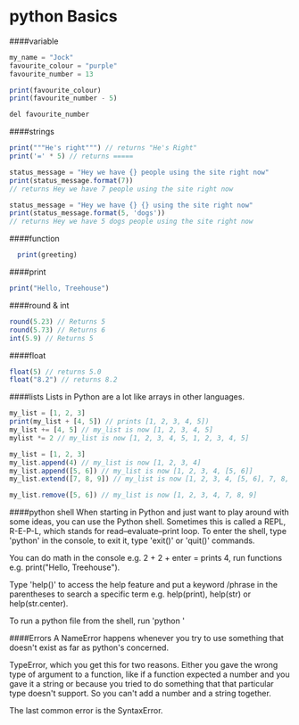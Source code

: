 # python Basics

####variable
```js
my_name = "Jock"
favourite_colour = "purple"
favourite_number = 13

print(favourite_colour)
print(favourite_number - 5)

del favourite_number
```

####strings
```js
print("""He's right""") // returns "He's Right"
print('=' * 5) // returns =====

status_message = "Hey we have {} people using the site right now"
print(status_message.format(7))
// returns Hey we have 7 people using the site right now

status_message = "Hey we have {} {} using the site right now"
print(status_message.format(5, 'dogs'))
// returns Hey we have 5 dogs people using the site right now
```

####function
```js      greeting = "Hi, this is Jock. Who is this?"
  print(greeting)
```

####print
```js
print("Hello, Treehouse")
```

####round & int
```js
round(5.23) // Returns 5
round(5.73) // Returns 6
int(5.9) // Returns 5
```

####float
```js
float(5) // returns 5.0
float("8.2") // returns 8.2
```

####lists
Lists in Python are a lot like arrays in other languages.
```js
my_list = [1, 2, 3]
print(my_list + [4, 5]) // prints [1, 2, 3, 4, 5])
my_list += [4, 5] // my_list is now [1, 2, 3, 4, 5]
mylist *= 2 // my_list is now [1, 2, 3, 4, 5, 1, 2, 3, 4, 5]

my_list = [1, 2, 3]
my_list.append(4) // my_list is now [1, 2, 3, 4]
my_list.append([5, 6]) // my_list is now [1, 2, 3, 4, [5, 6]]
my_list.extend([7, 8, 9]) // my_list is now [1, 2, 3, 4, [5, 6], 7, 8, 9]

my_list.remove([5, 6]) // my_list is now [1, 2, 3, 4, 7, 8, 9]
```

####python shell
When starting in Python and just want to play around with some ideas, you can use the Python shell. Sometimes this is called a REPL, R-E-P-L, which stands for
read–evaluate–print loop. To enter the shell, type 'python' in the console, to exit it, type 'exit()' or 'quit()' commands.

You can do math in the console e.g. 2 + 2 + enter = prints 4, run functions e.g. print("Hello, Treehouse").

Type 'help()' to access the help feature and put a keyword /phrase in the parentheses to search a specific term e.g. help(print), help(str) or help(str.center).

To run a python file from the shell, run 'python <filename>'

####Errors
A NameError happens whenever you try to use something that doesn't exist as far as python's concerned.

TypeError, which you get this for two reasons. Either you gave the wrong type of argument to a function, like if a function expected a number and you gave it a string or because you tried to do something that that particular type doesn't support. So you can't add a number and a string together.

The last common error is the SyntaxError.
